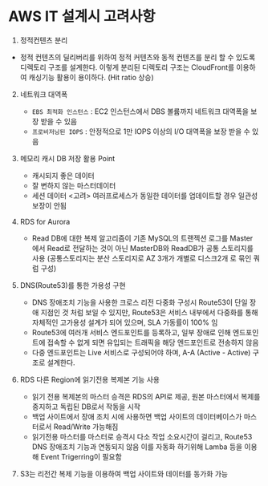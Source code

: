 # AWS IT 설계시 고려사항 

1. 정적컨텐츠 분리
  - 정적 컨텐츠의 딜리버리를 위하여 정적 커텐츠와 동적 컨텐츠를 분리 할 수 있도록 디렉토리 구조를 설계한다.
    이렇게 분리된 디렉토리 구조는 CloudFront를 이용하여 캐싱기능 활용이 용이하다. (Hit ratio 상승)

2. 네트워크 대역폭
   - `EBS 최적화 인스턴스` : EC2 인스턴스에서 DBS 볼륨까지 네트워크 대역폭을 보장 받을 수 있음
   - `프로비저닝된 IOPS` : 안정적으로 1만 IOPS 이상의 I/O 대역폭을 보장 받을 수 있음
  
3. 메모리 캐시 DB 저장 활용 Point
   - 캐시되지 좋은 데이터
   - 잘 변하지 않는 마스터데이터
   - 세션 데이터
   <고려> 여러프로세스가 동일한 데이터를 업데이트할 경우 일관성 보장이 안됨

4. RDS for Aurora
   - Read DB에 대한 복제 알고리즘이 기존 MySQL의 트랜젝션 로그를 Master 에서 Read로 전달하는 것이 아닌
     MasterDB와 ReadDB가 공통 스토리지를 사용 (공통스토리지는 분산 스토리지로 AZ 3개가 개별로 디스크2개 로 묶인 쿼럼 구성)

5. DNS(Route53)를 통한 가용성 구현
   - DNS 장애조치 기능을 사용한 크로스 리전 다중화 구성시 Route53이 단일 장애 지점인 것 처럼 보일 수 있지만, 
     Route53은 서비스 내부에서 다중화를 통해 자체적인 고가용성 설계가 되어 있으며, SLA 가동률이 100% 임
   - Route53에 여러개 서비스 엔드포인트를 등록하고, 일부 장애로 인해 엔드포인트에 접속할 수 없게 되면 유입되는 트래픽을 해당 엔드포인트로 전송하지 않음
   - 다중 엔드포인트는 Live 서비스로 구성되어야 하며, A-A (Active - Active) 구조로 설계한다.
     
6. RDS 다른 Region에 읽기전용 복제본 기능 사용
   - 읽기 전용 복제본의 마스터 승격은 RDS의 API로 제공, 원본 마스터에서 복제를 중지하고 독립된 DB로서 작동을 시작
   - 백업 사이트에서 장애 조치 시에 사용하면 백업 사이트의 데이터베이스가 마스터로서 Read/Write 가능해짐
   - 읽기전용 마스터를 마스터로 승격시 다소 작업 소요시간이 걸리고, Route53 DNS 장애조치 기능과 연동되지 않음
     이를 자동화 하기위해 Lamba 등을 이용해 Event Trigerring이 필요함

7. S3는 리전간 복제 기능을 이용하여 백업 사이트와 데이터를 동가화 가능
   
